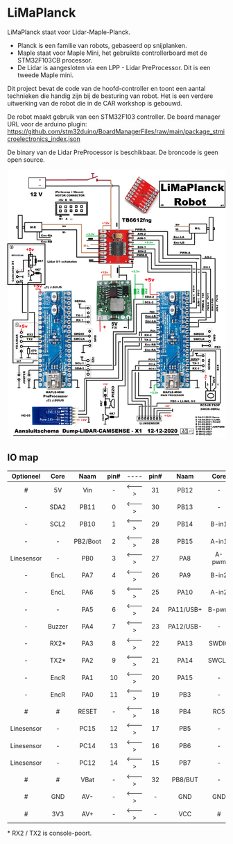 # LiMaPlanck

LiMaPlanck staat voor Lidar-Maple-Planck.

* Planck is een familie van robots, gebaseerd op snijplanken.
* Maple staat voor Maple Mini, het gebruikte controllerboard met de STM32F103CB processor.
* De Lidar is aangesloten via een LPP - Lidar PreProcessor. Dit is een tweede Maple mini.

Dit project bevat de code van de hoofd-controller en toont een aantal technieken die handig zijn bij de besturing van robot.
Het is een verdere uitwerking van de robot die in de CAR workshop is gebouwd.

De robot maakt gebruik van een STM32F103 controller. De board manager URL voor de arduino plugin:
https://github.com/stm32duino/BoardManagerFiles/raw/main/package_stmicroelectronics_index.json

De binary van de Lidar PreProcessor is beschikbaar. De broncode is geen open source.

![Het aansluitschema](Lidar-x1-2-STM32schema.png)


## IO map

Optioneel   | Core   | Naam      | pin#   | ----   | pin#   | Naam      | Core   | optioneel    |
:---:       | :---:  | :---:     | :---:  | :---:  | :---:  | :---:     | :---:  | :---:        |
 \#         | 5V     | Vin       | \-     | <--->  | 31     | PB12      | \-     | \-           |
 \-         | SDA2   | PB11      | 0      | <--->  | 30     | PB13      | \-     | \-           |
 \-         | SCL2   | PB10      | 1      | <--->  | 29     | PB14      | B-in1  | \-           |
 \-         | \-     | PB2/Boot  | 2      | <--->  | 28     | PB15      | A-in1  | \-           |
 Linesensor | \-     | PB0       | 3      | <--->  | 27     | PA8       | A-pwm  | \-           |
 \-         | EncL   | PA7       | 4      | <--->  | 26     | PA9       | B-in2  | \-           |
 \-         | EncL   | PA6       | 5      | <--->  | 25     | PA10      | A-in2  | \-           |
 \-         | \-     | PA5       | 6      | <--->  | 24     | PA11/USB+ | B-pwm  | \-           |
 \-         | Buzzer | PA4       | 7      | <--->  | 23     | PA12/USB- | \-     | \-           |
 \-         | RX2*   | PA3       | 8      | <--->  | 22     | PA13      | SWDIO  | \-           |
 \-         | TX2*   | PA2       | 9      | <--->  | 21     | PA14      | SWCLK  | \-           |
 \-         | EncR   | PA1       | 10     | <--->  | 20     | PA15      | \-     | \-           |
 \-         | EncR   | PA0       | 11     | <--->  | 19     | PB3       | \-     | \Linesensor  |
 \#         | \#     | RESET     | \-     | <--->  | 18     | PB4       | RC5    | \-           |
 Linesensor | \-     | PC15      | 12     | <--->  | 17     | PB5       | \-     | Servo        |
 Linesensor | \-     | PC14      | 13     | <--->  | 16     | PB6       | \-     | TX1          |
 Linesensor | \-     | PC12      | 14     | <--->  | 15     | PB7       | \-     | RX1          |
 \#         | \#     | VBat      | \-     | <--->  | 32     | PB8/BUT   | \-     | \-           |
 \#         | GND    | AV-       | \-     | <--->  | \-     | GND       | GND    | \#           |
 \#         | 3V3    | AV+       | \-     | <--->  | \-     | VCC       | \#     | \#           |


\* RX2 / TX2 is console-poort.